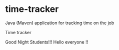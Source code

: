 # time-tracker
Java (Maven) application for tracking time on the job

Time tracker

Good Night Students!!!
Hello everyone !!
